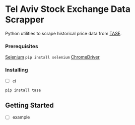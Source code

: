 # Tel Aviv Stock Exchange Data Scrapper
Python utilities to scrape historical price data from [TASE](https://www.tase.co.il/).

### Prerequisites

[Selenium](https://www.selenium.dev/) 
``` pip install selenium ```
[ChromeDriver](https://chromedriver.chromium.org/)

### Installing

 * [ ] ci

```
pip install tase
```

## Getting Started

 * [ ] example
